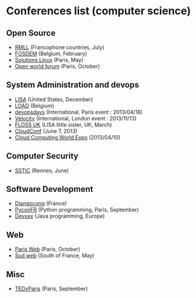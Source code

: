 
# Conferences list (computer science) #

## Open Source ##

- [RMLL](http://rmll.info/) (Francophone countries, July)
- [FOSDEM](https://fosdem.org/) (Belgium, February)
- [Solutions Linux](http://www.solutionslinux.fr/) (Paris, May)
- [Open world forum](http://www.openworldforum.org/) (Paris, October)

## System Administration and devops ##

- [LISA](https://www.usenix.org/conference/lisa12/) (United States, December)
- [LOAD](http://loadays.org/) (Belgium)
- [devopsdays](http://devopsdays.org/) (International, Paris event : 2013/04/18)
- [Velocity](http://velocityconf.com/) (International, London event : 2013/11/13)
- [FLOSS UK](http://www.flossuk.org/Events/Spring2013) (LISA little sister, UK, March)
- [CloudConf](http://www.cloudconf.eu/) (June 7, 2013)
- [Cloud Computing World Expo](http://www.cloudcomputing-world.com/) (2013/04/10)

## Computer Security ##

- [SSTIC](https://www.sstic.org/) (Rennes, June)

## Software Development ##

- [Djangocong](http://rencontres.django-fr.org/) (France)
- [PyconFR](http://www.pycon.fr/) (Python programming, Paris, September)
- [Devoxx](http://www.devoxx.com/) (Java programming, Europe)

## Web ##

- [Paris Web](http://www.paris-web.fr/) (Paris, October)
- [Sud web](http://sudweb.fr/) (South of France, May)

## Misc ##

- [TEDxParis](http://www.tedxparis.com/) (Paris, September)

